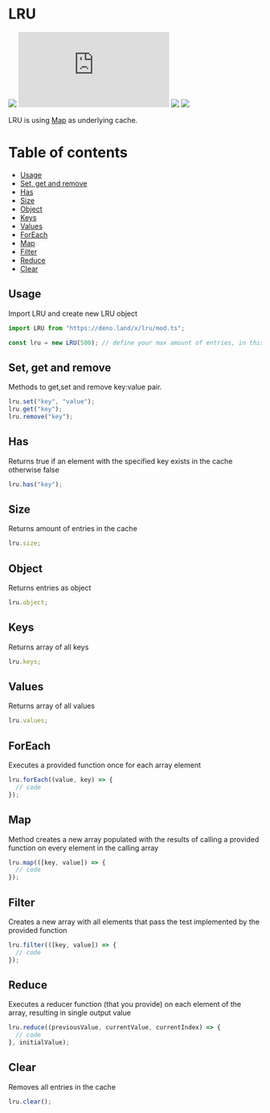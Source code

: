 # LRU

![](https://img.shields.io/github/workflow/status/liltoto/lru/Test/master?style=for-the-badge)
![](https://img.shields.io/github/size/liltoto/LRU/mod.ts?style=for-the-badge)
![](https://img.shields.io/github/languages/top/liltoto/lru?style=for-the-badge)
![](https://img.shields.io/github/license/liltoto/lru?style=for-the-badge)

LRU is using [Map](https://developer.mozilla.org/en-US/docs/Web/JavaScript/Reference/Global_Objects/Map) as underlying cache.

# Table of contents

- [Usage](#usage)
- [Set, get and remove](#set-get-and-remove)
- [Has](#has)
- [Size](#size)
- [Object](#object)
- [Keys](#keys)
- [Values](#values)
- [ForEach](#foreach)
- [Map](#map)
- [Filter](#filter)
- [Reduce](#reduce)
- [Clear](#clear)

## Usage

Import LRU and create new LRU object

```typescript
import LRU from "https://deno.land/x/lru/mod.ts";

const lru = new LRU(500); // define your max amount of entries, in this example is 500
```

## Set, get and remove

Methods to get,set and remove key:value pair.

```typescript
lru.set("key", "value");
lru.get("key");
lru.remove("key");
```

## Has

Returns true if an element with the specified key exists in the cache otherwise false

```typescript
lru.has("key");
```

## Size

Returns amount of entries in the cache

```typescript
lru.size;
```

## Object

Returns entries as object

```typescript
lru.object;
```

## Keys

Returns array of all keys

```typescript
lru.keys;
```

## Values

Returns array of all values

```typescript
lru.values;
```

## ForEach

Executes a provided function once for each array element

```typescript
lru.forEach((value, key) => {
  // code
});
```

## Map

Method creates a new array populated with the results of calling a provided function on every element in the calling array

```typescript
lru.map(([key, value]) => {
  // code
});
```

## Filter

Creates a new array with all elements that pass the test implemented by the provided function

```typescript
lru.filter(([key, value]) => {
  // code
});
```

## Reduce

Executes a reducer function (that you provide) on each element of the array, resulting in single output value

```typescript
lru.reduce((previousValue, currentValue, currentIndex) => {
  // code
}, initialValue);
```

## Clear

Removes all entries in the cache

```typescript
lru.clear();
```
